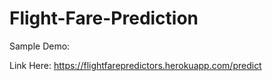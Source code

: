 # Flight-Fare-Prediction

Sample Demo:

Link Here: https://flightfarepredictors.herokuapp.com/predict
